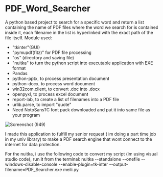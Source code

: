 # PDF_Word_Searcher
A python based project to search for a specific word and return a list containing the name of PDF files where the word we search for is contained inside it, each filename in the list is hyperlinked with the exact path of the file itself.
Module used:<br /> 
- "tkinter"(GUI)<br />
- "pymupdf(fitz)" for PDF file processing<br />
- "os" (directory and saving file)<br />
- "nuitka" to turn the python script into executable application with EXE format<br />
- Pandas
- python-pptx, to process presentation document<br />
- python-docx, to process word document<br />
- win32com.client, to convert .doc into .docx<br />
- openpyxl, to process excel document<br />
- report-lab, to create a list of filenames into a PDF file<br />
- urlib.parse, to import "quote"
- Need NotoSansTC font pack downloaded and put it into same file as your program


![Screenshot (949)](https://github.com/user-attachments/assets/4cf3a55e-9b96-4403-bf49-d91748e8f4b0)

I made this application to fulfill my senior request ( im doing a part time job in my univ library) to make a PDF search engine that wont connect to the internet for data protection.

For the nuitka, i use the following code to convert my script (im using visual studio code), run it from the terminal:
nuitka --standalone --onefile --windows-disable-console --enable-plugin=tk-inter --output-filename=PDF_Searcher.exe meili.py



